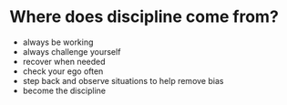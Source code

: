 # Where does discipline come from?
- always be working
- always challenge yourself
- recover when needed
- check your ego often
- step back and observe situations to help remove bias
- become the discipline
